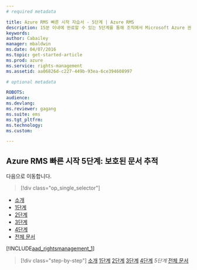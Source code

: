 ```yaml
---
# required metadata

title: Azure RMS 빠른 시작 자습서 - 5단계 | Azure RMS
description: 15분 이내에 완료할 수 있는 5단계를 통해 조직에서 Microsoft Azure 권한 관리 사용을 빠르게 시작하는 방법을 확인할 수 있는 자습서의 마지막 단계입니다.
keywords:
author: Cabailey
manager: mbaldwin
ms.date: 04/07/2016
ms.topic: get-started-article
ms.prod: azure
ms.service: rights-management
ms.assetid: aa06826d-c227-449b-93ea-6ce394608997

# optional metadata

ROBOTS: 
audience:
ms.devlang:
ms.reviewer: gagang
ms.suite: ems
ms.tgt_pltfrm:
ms.technology:
ms.custom:

---
```



## Azure RMS 빠른 시작 5단계: 보호된 문서 추적


다음으로 이동합니다. 
> [!div class="op_single_selector"]
- [소개](rms-quickstart-intro.md)
- [1단계](tutorial-step1.md)
- [2단계](tutorial-step2.md)
- [3단계](tutorial-step3.md)
- [4단계](tutorial-step4.md)
- [전체 문서](rms-quickstart.md)

[!INCLUDE[aad_rightsmanagement_1](../includes/tutorial-step5-include.md)] 

>[!div class="step-by-step"]
[소개](rms-quickstart-intro.md)
[1단계](tutorial-step1.md)
[2단계](tutorial-step2.md)
[3단계](tutorial-step3.md)
[4단계](tutorial-step4.md)
*5단계*
[전체 문서](rms-quickstart.md)

<!--HONumber=Apr16_HO3-->


